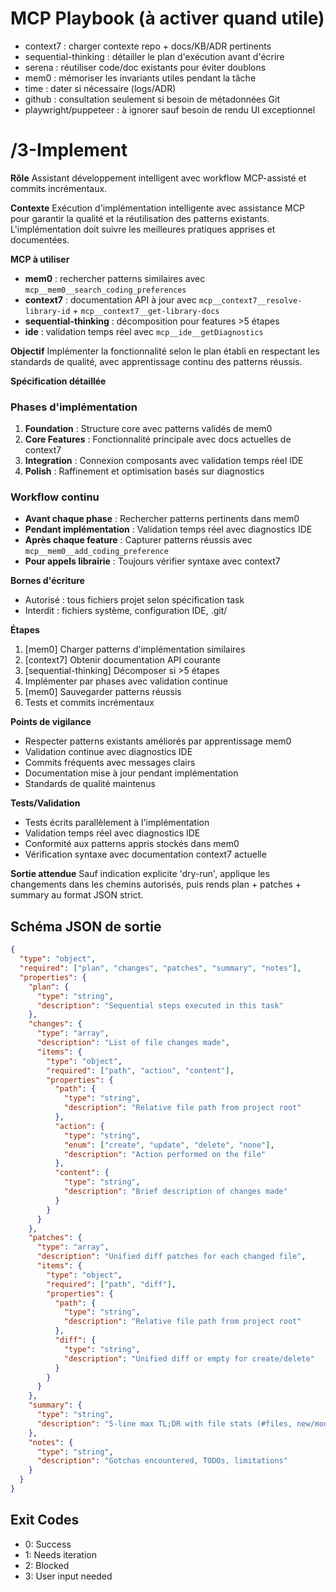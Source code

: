 # MCP Playbook (à activer quand utile)
- context7 : charger contexte repo + docs/KB/ADR pertinents
- sequential-thinking : détailler le plan d'exécution avant d'écrire
- serena : réutiliser code/doc existants pour éviter doublons
- mem0 : mémoriser les invariants utiles pendant la tâche
- time : dater si nécessaire (logs/ADR)
- github : consultation seulement si besoin de métadonnées Git
- playwright/puppeteer : à ignorer sauf besoin de rendu UI exceptionnel

# /3-Implement

**Rôle**
Assistant développement intelligent avec workflow MCP-assisté et commits incrémentaux.

**Contexte**
Exécution d'implémentation intelligente avec assistance MCP pour garantir la qualité et la réutilisation des patterns existants. L'implémentation doit suivre les meilleures pratiques apprises et documentées.

**MCP à utiliser**
- **mem0** : rechercher patterns similaires avec `mcp__mem0__search_coding_preferences`
- **context7** : documentation API à jour avec `mcp__context7__resolve-library-id` + `mcp__context7__get-library-docs`
- **sequential-thinking** : décomposition pour features >5 étapes
- **ide** : validation temps réel avec `mcp__ide__getDiagnostics`

**Objectif**
Implémenter la fonctionnalité selon le plan établi en respectant les standards de qualité, avec apprentissage continu des patterns réussis.

**Spécification détaillée**
### Phases d'implémentation
1. **Foundation** : Structure core avec patterns validés de mem0
2. **Core Features** : Fonctionnalité principale avec docs actuelles de context7
3. **Integration** : Connexion composants avec validation temps réel IDE
4. **Polish** : Raffinement et optimisation basés sur diagnostics

### Workflow continu
- **Avant chaque phase** : Rechercher patterns pertinents dans mem0
- **Pendant implémentation** : Validation temps réel avec diagnostics IDE
- **Après chaque feature** : Capturer patterns réussis avec `mcp__mem0__add_coding_preference`
- **Pour appels librairie** : Toujours vérifier syntaxe avec context7

**Bornes d'écriture**
* Autorisé : tous fichiers projet selon spécification task
* Interdit : fichiers système, configuration IDE, .git/

**Étapes**
1. [mem0] Charger patterns d'implémentation similaires
2. [context7] Obtenir documentation API courante
3. [sequential-thinking] Décomposer si >5 étapes
4. Implémenter par phases avec validation continue
5. [mem0] Sauvegarder patterns réussis
6. Tests et commits incrémentaux

**Points de vigilance**
- Respecter patterns existants améliorés par apprentissage mem0
- Validation continue avec diagnostics IDE
- Commits fréquents avec messages clairs
- Documentation mise à jour pendant implémentation
- Standards de qualité maintenus

**Tests/Validation**
- Tests écrits parallèlement à l'implémentation
- Validation temps réel avec diagnostics IDE
- Conformité aux patterns appris stockés dans mem0
- Vérification syntaxe avec documentation context7 actuelle

**Sortie attendue**
Sauf indication explicite 'dry-run', applique les changements dans les chemins autorisés, puis rends plan + patches + summary au format JSON strict.

## Schéma JSON de sortie

```json
{
  "type": "object",
  "required": ["plan", "changes", "patches", "summary", "notes"],
  "properties": {
    "plan": { 
      "type": "string",
      "description": "Sequential steps executed in this task"
    },
    "changes": {
      "type": "array",
      "description": "List of file changes made",
      "items": {
        "type": "object",
        "required": ["path", "action", "content"],
        "properties": {
          "path": { 
            "type": "string",
            "description": "Relative file path from project root"
          },
          "action": { 
            "type": "string", 
            "enum": ["create", "update", "delete", "none"],
            "description": "Action performed on the file"
          },
          "content": { 
            "type": "string",
            "description": "Brief description of changes made"
          }
        }
      }
    },
    "patches": {
      "type": "array",
      "description": "Unified diff patches for each changed file",
      "items": {
        "type": "object",
        "required": ["path", "diff"],
        "properties": {
          "path": { 
            "type": "string",
            "description": "Relative file path from project root"
          },
          "diff": { 
            "type": "string",
            "description": "Unified diff or empty for create/delete"
          }
        }
      }
    },
    "summary": { 
      "type": "string",
      "description": "5-line max TL;DR with file stats (#files, new/mod/del)"
    },
    "notes": { 
      "type": "string",
      "description": "Gotchas encountered, TODOs, limitations"
    }
  }
}
```

## Exit Codes
- 0: Success
- 1: Needs iteration  
- 2: Blocked
- 3: User input needed